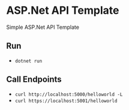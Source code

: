 # ASP.Net API Template

Simple ASP.Net API Template 

## Run 
* `dotnet run`

## Call Endpoints
* `curl http://localhost:5000/helloworld -L`
* `curl https://localhost:5001/helloworld`
